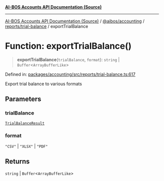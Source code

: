 [**AI-BOS Accounts API Documentation (Source)**](../../../../../README.md)

***

[AI-BOS Accounts API Documentation (Source)](../../../../../README.md) / [@aibos/accounting](../../../README.md) / [reports/trial-balance](../README.md) / exportTrialBalance

# Function: exportTrialBalance()

> **exportTrialBalance**(`trialBalance`, `format`): `string` \| `Buffer`\<`ArrayBufferLike`\>

Defined in: [packages/accounting/src/reports/trial-balance.ts:617](https://github.com/pohlai88/accounts/blob/48103fb36d28b2b9bfb33472b6de2f719773cde9/packages/accounting/src/reports/trial-balance.ts#L617)

Export trial balance to various formats

## Parameters

### trialBalance

[`TrialBalanceResult`](../interfaces/TrialBalanceResult.md)

### format

`"CSV"` | `"XLSX"` | `"PDF"`

## Returns

`string` \| `Buffer`\<`ArrayBufferLike`\>
